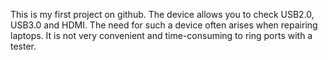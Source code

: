 This is my first project on github.
The device allows you to check USB2.0, USB3.0 and HDMI.
The need for such a device often arises when repairing laptops.
It is not very convenient and time-consuming to ring ports with a tester.
